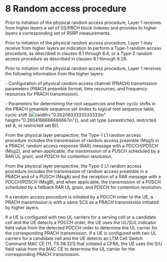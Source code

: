 # 8 Random access procedure

Prior to initiation of the physical random access procedure, Layer 1
receives from higher layers a set of SS/PBCH block indexes and provides
to higher layers a corresponding set of RSRP measurements.

Prior to initiation of the physical random access procedure, Layer 1 may
receive from higher layers an indication to perform a Type-1 random
access procedure, as described in clauses 8.1 through 8.4, or a Type-2
random access procedure as described in clauses 8.1 through 8.2A.

Prior to initiation of the physical random access procedure, Layer 1
receives the following information from the higher layers:

\- Configuration of physical random access channel (PRACH) transmission
parameters (PRACH preamble format, time resources, and frequency
resources for PRACH transmission).

\- Parameters for determining the root sequences and their cyclic shifts
in the PRACH preamble sequence set (index to logical root sequence
table, cyclic shift (![](media/image62.wmf){width="0.3020833333333333in"
height="0.2604166666666667in"}), and set type (unrestricted, restricted
set A, or restricted set B)).

From the physical layer perspective, the Type-1 L1 random access
procedure includes the transmission of random access preamble (Msg1) in
a PRACH, random access response (RAR) message with a PDCCH/PDSCH (Msg2),
and when applicable, the transmission of a PUSCH scheduled by a RAR UL
grant, and PDSCH for contention resolution.

From the physical layer perspective, the Type-2 L1 random access
procedure includes the transmission of random access preamble in a PRACH
and of a PUSCH (MsgA) and the reception of a RAR message with a
PDCCH/PDSCH (MsgB), and when applicable, the transmission of a PUSCH
scheduled by a fallback RAR UL grant, and PDSCH for contention
resolution.

If a random access procedure is initiated by a PDCCH order to the UE, a
PRACH transmission is with a same SCS as a PRACH transmission initiated
by higher layers.

If a UE is configured with two UL carriers for a serving cell or a
candidate cell and the UE detects a PDCCH order, the UE uses the UL/SUL
indicator field value from the detected PDCCH order to determine the UL
carrier for the corresponding PRACH transmission. If a UE is configured
with two UL carriers for a candidate cell and the UE detects an LTM Cell
Switch Command MAC CE \[11, TS 38.321\] that initiated a CFRA, the UE
uses the S/U field value from the MAC CE to determine the UL carrier for
the corresponding PRACH transmission.